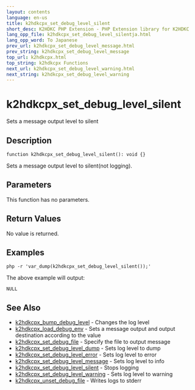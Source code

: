 ```yaml
---
layout: contents
language: en-us
title: k2hdkcpx_set_debug_level_silent
short_desc: K2HDKC PHP Extension - PHP Extension library for K2HDKC
lang_opp_file: k2hdkcpx_set_debug_level_silentja.html
lang_opp_word: To Japanese
prev_url: k2hdkcpx_set_debug_level_message.html
prev_string: k2hdkcpx_set_debug_level_message
top_url: k2hdkcpx.html
top_string: k2hdkcpx Functions
next_url: k2hdkcpx_set_debug_level_warning.html
next_string: k2hdkcpx_set_debug_level_warning
---
```


# k2hdkcpx_set_debug_level_silent
Sets a message output level to silent


## Description

```
function k2hdkcpx_set_debug_level_silent(): void {}
```

Sets a message output level to silent(not logging).

## Parameters
This function has no parameters.

## Return Values
No value is returned. 

## Examples

```
php -r 'var_dump(k2hdkcpx_set_debug_level_silent());'
```

The above example will output:

```
NULL
```


## See Also
- [k2hdkcpx_bump_debug_level](k2hdkcpx_bump_debug_level.html) - Changes the log level
- [k2hdkcpx_load_debug_env](k2hdkcpx_load_debug_env.html) - Sets a message output and output destination according to the value
- [k2hdkcpx_set_debug_file](k2hdkcpx_set_debug_file.html) - Specify the file to output message
- [k2hdkcpx_set_debug_level_dump](k2hdkcpx_set_debug_level_dump.html) - Sets log level to dump
- [k2hdkcpx_set_debug_level_error](k2hdkcpx_set_debug_level_error.html) - Sets log level to error
- [k2hdkcpx_set_debug_level_message](k2hdkcpx_set_debug_level_message.html) - Sets log level to info
- [k2hdkcpx_set_debug_level_silent](k2hdkcpx_set_debug_level_silent.html) - Stops logging
- [k2hdkcpx_set_debug_level_warning](k2hdkcpx_set_debug_level_warning.html) - Sets log level to warning
- [k2hdkcpx_unset_debug_file](k2hdkcpx_unset_debug_file.html) - Writes logs to stderr
